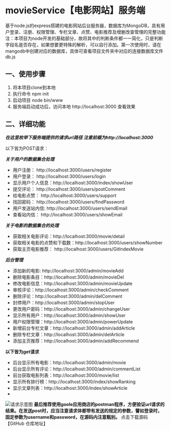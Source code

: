 # movieService【电影网站】服务端
基于node.js的express搭建的电影网站后台服务器，数据库为MongoDB，具有用户登录、注册、权限管理、专栏文章、点赞、电影推荐及增删改查管理的完整功能
注：本项目为node开发的基础部分，故将其中的判断条件都一一简化，只是判断字段名是否存在，如果想要更特殊的解析，可以自行添加。第一次使用时，请在mangodb中创建对应的数据库，具体可查看项目文件夹中对应的连接数据库文件db.js

## 一、使用步骤

 1. 将本项目clone到本地
 2. 执行命令 npm init
 3. 启动项目 node bin/www
 4. 服务端启动成功后，访问本地 http://localhost:3000 查看效果

## 二、详细功能

***在这里枚举下服务端提供的请求url路径 注意前缀为http://localhost:3000***

以下皆为POST请求：

***关于用户的数据集合处理***
 - 用户注册： http://localhost:3000/users/register
 - 用户登录： http://localhost:3000/users/login
 - 显示用户个人信息：http://localhost:3000/index/showUser
 - 提交评论： http://localhost:3000/users/postComment
 - 给电影点赞：  http://localhost:3000/users/support
 - 找回密码： http://localhost:3000/users/findPassword
 - 用户发送站内信: http://localhost:3000/users/sendEmail
 - 查看站内信：  http://localhost:3000/users/showEmail

***关于电影的数据集合的处理***

 - 获取相关电影评论：http://localhost:3000/movie/detail
 - 获取相关电影的点赞和下载数：http://localhost:3000/users/showNumber
 - 获取主页电影推荐： http://localhost:3000/users/GitIndexMovie

***后台管理***

 - 添加新的电影: http://localhost:3000/admin/movieAdd
 - 删除电影条目：http://localhost:3000/admin/movieDel
 - 修改电影信息：http://localhost:3000/admin/movieUpdate
 - 审核评论：http://localhost:3000/admin/checkComment
 - 删除评论：http://localhost:3000/admin/delComment
 - 封停用户：http://localhost:3000/admin/stopUser
 - 更改用户密码：http://localhost:3000/admin/changeUser
 - 显示所有用户：http://localhost:3000/admin/showUser
 - 用户权限管理：http://localhost:3000/admin/powerUpdate
 - 新增前台专栏文章：http://localhost:3000/admin/addArticle
 - 删除专栏文章：http://localhost:3000/admin/delArticle
 - 添加主页推荐：http://localhost:3000/admin/addRecommend

**以下皆为get请求**

 

 - 后台显示所有电影：http://localhost:3000/admin/movie
 - 后台显示所有评论：http://localhost:3000/admin/commentList
 - 前台获取电影列表：http://localhost:3000/movie/list
 - 显示所有排行榜：http://localhost:3000/index/showRanking
 - 显示文章列表：http://localhost:3000/index/showArticle
 -
![请求示意图](https://img-blog.csdnimg.cn/20190817085634433.png?x-oss-process=image/watermark,type_ZmFuZ3poZW5naGVpdGk,shadow_10,text_aHR0cHM6Ly9ibG9nLmNzZG4ubmV0L3FxXzM4Nzc0MDAx,size_16,color_FFFFFF,t_70)
**最后推荐使用goole应用商店的postman程序，方便验证url请求的结果。在发送post时，应当注意请求体都带有发送的规定的参数，譬如登录时，固定参数为username和password，在源码内注意甄别。**
点击下载源码【GitHub 仓库地址】
